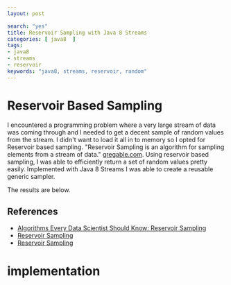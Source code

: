 ```yaml
---
layout: post

search: "yes"
title: Reservoir Sampling with Java 8 Streams
categories: [ java8  ]
tags:
- java8
- streams
- reservoir
keywords: "java8, streams, reservoir, random"
---
```


# Reservoir Based Sampling

I encountered a programming problem where a very large stream of data was coming through and I needed to get a decent sample of random values from the stream.  I didn't want to load it all in to memory so I opted for Reservoir based sampling.  "Reservoir Sampling is an algorithm for sampling elements from a stream of data." [gregable.com](http://gregable.com/2007/10/reservoir-sampling.html).  Using reservoir based sampling, I was able to efficiently return a set of random values pretty easily. Implemented with Java 8 Streams I was able to create a reusable generic sampler.

The results are below.

## References

* [Algorithms Every Data Scientist Should Know: Reservoir Sampling](https://blog.cloudera.com/blog/2013/04/hadoop-stratified-randosampling-algorithm/)
* [Reservoir Sampling](https://en.wikipedia.org/wiki/Reservoir_sampling)
* [Reservoir Sampling](http://gregable.com/2007/10/reservoir-sampling.html)


# implementation

<script src="//repl.it/embed/B5WR/0.js"></script>
